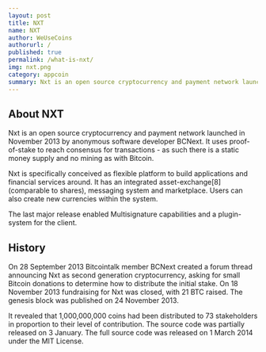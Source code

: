 ```yaml
---
layout: post
title: NXT
name: NXT
author: WeUseCoins
authorurl: /
published: true
permalink: /what-is-nxt/
img: nxt.png
category: appcoin
summary: Nxt is an open source cryptocurrency and payment network launched in November 2013 by anonymous software developer BCNext.
---
```


<p><h2>About NXT</h2>
<p>Nxt is an open source cryptocurrency and payment network launched in November 2013 by anonymous software developer BCNext. It uses proof-of-stake to reach consensus for transactions - as such there is a static money supply and no mining as with Bitcoin.
<p>Nxt is specifically conceived as flexible platform to build applications and financial services around. It has an integrated asset-exchange[8] (comparable to shares), messaging system and marketplace. Users can also create new currencies within the system.
<p>The last major release enabled Multisignature capabilities and a plugin-system for the client.
<p><h2>History</h2>
<p>On 28 September 2013 Bitcointalk member BCNext created a forum thread announcing Nxt as second generation cryptocurrency, asking for small Bitcoin donations to determine how to distribute the initial stake. On 18 November 2013 fundraising for Nxt was closed, with 21 BTC raised. The genesis block was published on 24 November 2013.
<p>It revealed that 1,000,000,000 coins had been distributed to 73 stakeholders in proportion to their level of contribution. The source code was partially released on 3 January. The full source code was released on 1 March 2014 under the MIT License.